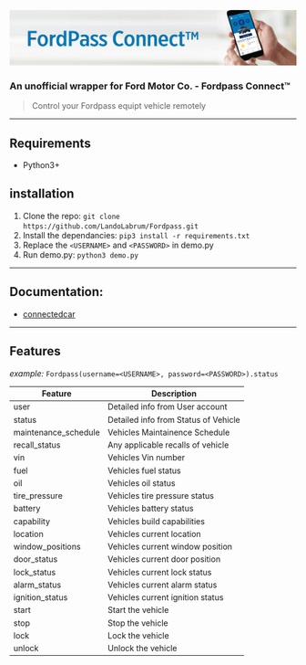 ![FordPass Connect](https://raw.githubusercontent.com/LandoLabrum/Fordpass/main/assets/ford-connect-header.png)
### An unofficial wrapper for Ford Motor Co. - Fordpass Connect™
> Control your Fordpass equipt vehicle remotely
---
## Requirements
- Python3+

## installation
1. Clone the repo: `git clone https://github.com/LandoLabrum/Fordpass.git`
2. Install the dependancies: `pip3 install -r requirements.txt`
3. Replace the `<USERNAME>` and `<PASSWORD>` in demo.py
4. Run demo.py: `python3 demo.py`
---
## Documentation: 
- [connectedcar](https://ianjwhite99.github.io/connected-car-python-sdk/api.html)
---
## Features
*example:*
`Fordpass(username=<USERNAME>, password=<PASSWORD>).status`

| Feature | Description |
|--------|---------------|
|user|Detailed info from User account|
|status|Detailed info from Status of Vehicle|
|maintenance_schedule|Vehicles Maintainence Schedule|
|recall_status|Any applicable recalls of vehicle
|vin|Vehicles Vin number|
|fuel|Vehicles fuel status|
|oil|Vehicles oil status|
|tire_pressure|Vehicles tire pressure status|
|battery|Vehicles battery status|
|capability|Vehicles build capabilities|
|location|Vehicles current location|
|window_positions|Vehicles current window position|
|door_status|Vehicles current door position|
|lock_status|Vehicles current lock status|
|alarm_status|Vehicles current alarm status|
|ignition_status|Vehicles current ignition status|
|start|Start the vehicle|
|stop|Stop the vehicle|
|lock|Lock the vehicle|
|unlock|Unlock the vehicle|



